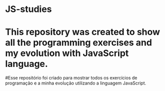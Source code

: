 # JS-studies

# This repository was created to show all the programming exercises and my evolution with JavaScript language. 

#Esse repositório foi criado para mostrar todos os exercícios de programação e a minha evolução utilizando a linguagem JavaScript.
